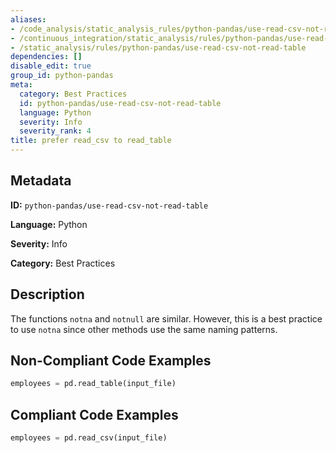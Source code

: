 ```yaml
---
aliases:
- /code_analysis/static_analysis_rules/python-pandas/use-read-csv-not-read-table
- /continuous_integration/static_analysis/rules/python-pandas/use-read-csv-not-read-table
- /static_analysis/rules/python-pandas/use-read-csv-not-read-table
dependencies: []
disable_edit: true
group_id: python-pandas
meta:
  category: Best Practices
  id: python-pandas/use-read-csv-not-read-table
  language: Python
  severity: Info
  severity_rank: 4
title: prefer read_csv to read_table
---
```

<!--  SOURCED FROM https://github.com/DataDog/datadog-static-analyzer-rule-docs -->


## Metadata
**ID:** `python-pandas/use-read-csv-not-read-table`

**Language:** Python

**Severity:** Info

**Category:** Best Practices

## Description
The functions `notna` and `notnull` are similar. However, this is a best practice to use `notna` since other methods use the same naming patterns.

## Non-Compliant Code Examples
```python
employees = pd.read_table(input_file)
```

## Compliant Code Examples
```python
employees = pd.read_csv(input_file)
```
